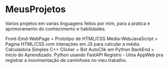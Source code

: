 # MeusProjetos
Varios projetos em varias linguagens feitos por mim, para a pratica e aprimoramento do conhecimento e habilidades.

Front-Emd-WebPage = Prototipo de HTML/CSS
Media-WebJavaScript = Pagina HTML/CSS com interações em JS para calcular a média.
Calculadora Simples C++
Clicker = Bot AutoClik em Python
BackEnd = Inicio do Aprendizado. Python usando FastAPI 
Registro - Uma AppWeb pra registrar a movimentação de caminhoes no meu trabalho.


